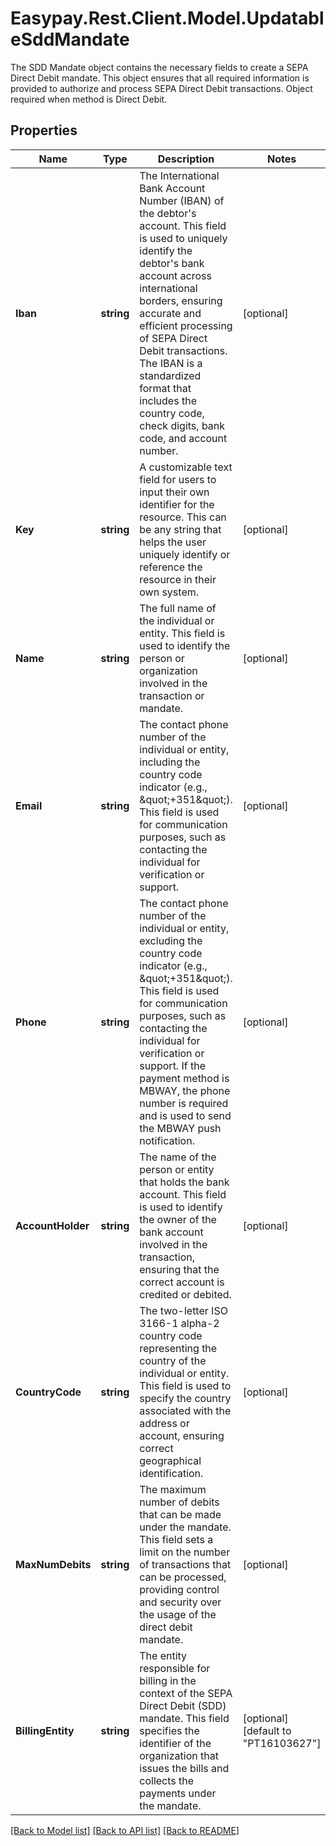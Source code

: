 # Easypay.Rest.Client.Model.UpdatableSddMandate
The SDD Mandate object contains the necessary fields to create a SEPA Direct Debit mandate. This object ensures that all required information is provided to authorize and process SEPA Direct Debit transactions. Object required when method is Direct Debit.

## Properties

Name | Type | Description | Notes
------------ | ------------- | ------------- | -------------
**Iban** | **string** | The International Bank Account Number (IBAN) of the debtor&#39;s account. This field is used to uniquely identify the debtor&#39;s bank account across international borders, ensuring accurate and efficient processing of SEPA Direct Debit transactions. The IBAN is a standardized format that includes the country code, check digits, bank code, and account number. | [optional] 
**Key** | **string** | A customizable text field for users to input their own identifier for the resource. This can be any string that helps the user uniquely identify or reference the resource in their own system. | [optional] 
**Name** | **string** | The full name of the individual or entity. This field is used to identify the person or organization involved in the transaction or mandate. | [optional] 
**Email** | **string** | The contact phone number of the individual or entity, including the country code indicator (e.g., \&quot;+351\&quot;). This field is used for communication purposes, such as contacting the individual for verification or support. | [optional] 
**Phone** | **string** | The contact phone number of the individual or entity, excluding the country code indicator (e.g., \&quot;+351\&quot;). This field is used for communication purposes, such as contacting the individual for verification or support. If the payment method is MBWAY, the phone number is required and is used to send the MBWAY push notification. | [optional] 
**AccountHolder** | **string** | The name of the person or entity that holds the bank account. This field is used to identify the owner of the bank account involved in the transaction, ensuring that the correct account is credited or debited. | [optional] 
**CountryCode** | **string** | The two-letter ISO 3166-1 alpha-2 country code representing the country of the individual or entity. This field is used to specify the country associated with the address or account, ensuring correct geographical identification. | [optional] 
**MaxNumDebits** | **string** | The maximum number of debits that can be made under the mandate. This field sets a limit on the number of transactions that can be processed, providing control and security over the usage of the direct debit mandate. | [optional] 
**BillingEntity** | **string** | The entity responsible for billing in the context of the SEPA Direct Debit (SDD) mandate. This field specifies the identifier of the organization that issues the bills and collects the payments under the mandate. | [optional] [default to "PT16103627"]

[[Back to Model list]](../README.md#documentation-for-models) [[Back to API list]](../README.md#documentation-for-api-endpoints) [[Back to README]](../README.md)

